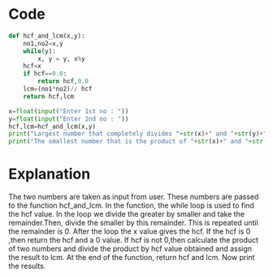 # Code
```python
def hcf_and_lcm(x,y):
    no1,no2=x,y
    while(y):
        x, y = y, x%y
    hcf=x
    if hcf==0.0:
        return hcf,0.0
    lcm=(no1*no2)// hcf
    return hcf,lcm

x=float(input("Enter 1st no : "))
y=float(input("Enter 2nd no : "))
hcf,lcm=hcf_and_lcm(x,y)
print("Largest number that completely divides "+str(x)+" and "+str(y)+" is "+str(hcf))
print("The smallest number that is the product of "+str(x)+" and "+str(y)+" is "+str(lcm))
```

# Explanation
The two numbers are taken as input from user. These numbers are passed to the function hcf_and_lcm. In the function, the while loop is used to find the hcf value. In the loop we divide 
the greater by smaller and take the remainder.Then, divide the smaller by this remainder. This is repeated until the remainder is 0. After the loop the x value gives the hcf.
If the hcf is 0 ,then return the hcf and a 0 value. If hcf is not 0,then calculate the product of two numbers and divide the product by hcf value obtained and assign the result to lcm. 
At the end of the function, return hcf and lcm. Now print the results.
